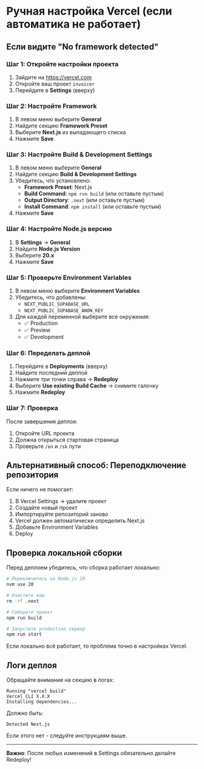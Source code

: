 # Ручная настройка Vercel (если автоматика не работает)

## Если видите "No framework detected"

### Шаг 1: Откройте настройки проекта

1. Зайдите на https://vercel.com
2. Откройте ваш проект `invoicer`
3. Перейдите в **Settings** (вверху)

### Шаг 2: Настройте Framework

1. В левом меню выберите **General**
2. Найдите секцию **Framework Preset**
3. Выберите **Next.js** из выпадающего списка
4. Нажмите **Save**

### Шаг 3: Настройте Build & Development Settings

1. В левом меню выберите **General**
2. Найдите секцию **Build & Development Settings**
3. Убедитесь, что установлено:
   - **Framework Preset**: Next.js
   - **Build Command**: `npm run build` (или оставьте пустым)
   - **Output Directory**: `.next` (или оставьте пустым)
   - **Install Command**: `npm install` (или оставьте пустым)
4. Нажмите **Save**

### Шаг 4: Настройте Node.js версию

1. В **Settings** → **General**
2. Найдите **Node.js Version**
3. Выберите **20.x**
4. Нажмите **Save**

### Шаг 5: Проверьте Environment Variables

1. В левом меню выберите **Environment Variables**
2. Убедитесь, что добавлены:
   - `NEXT_PUBLIC_SUPABASE_URL`
   - `NEXT_PUBLIC_SUPABASE_ANON_KEY`
3. Для каждой переменной выберите все окружения:
   - ✅ Production
   - ✅ Preview
   - ✅ Development

### Шаг 6: Переделать деплой

1. Перейдите в **Deployments** (вверху)
2. Найдите последний деплой
3. Нажмите три точки справа → **Redeploy**
4. Выберите **Use existing Build Cache** → снимите галочку
5. Нажмите **Redeploy**

### Шаг 7: Проверка

После завершения деплоя:
1. Откройте URL проекта
2. Должна открыться стартовая страница
3. Проверьте `/en` и `/sk` пути

## Альтернативный способ: Переподключение репозитория

Если ничего не помогает:

1. В Vercel Settings → удалите проект
2. Создайте новый проект
3. Импортируйте репозиторий заново
4. Vercel должен автоматически определить Next.js
5. Добавьте Environment Variables
6. Deploy

## Проверка локальной сборки

Перед деплоем убедитесь, что сборка работает локально:

```bash
# Переключитесь на Node.js 20
nvm use 20

# Очистите кеш
rm -rf .next

# Соберите проект
npm run build

# Запустите production сервер
npm run start
```

Если локально всё работает, то проблема точно в настройках Vercel.

## Логи деплоя

Обращайте внимание на секцию в логах:
```
Running "vercel build"
Vercel CLI X.X.X
Installing dependencies...
```

Должно быть:
```
Detected Next.js
```

Если этого нет - следуйте инструкциям выше.

---

**Важно**: После любых изменений в Settings обязательно делайте Redeploy!
